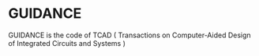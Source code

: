 # GUIDANCE
GUIDANCE is the code of TCAD ( Transactions on Computer-Aided Design of Integrated Circuits and Systems )
